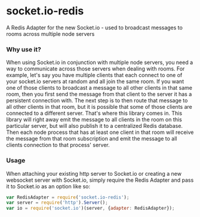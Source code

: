 socket.io-redis
===============

A Redis Adapter for the new Socket.io - used to broadcast messages to rooms across multiple node servers

### Why use it?

When using Socket.io in conjunction with multiple node servers, you need a way to communicate across those servers when dealing with rooms. For example, let's say you have multiple clients that each connect to one of your socket.io servers at random and all join the same room. If you want one of those clients to broadcast a message to all other clients in that same room, then you first send the message from that client to the server it has a persistent connection with. The next step is to then route that message to all other clients in that room, but it is possible that some of those clients are connected to a different server. That's where this library comes in. This library will right away emit the message to all clients in the room on this particular server, but will also publish it to a centralized Redis database. Then each node process that has at least one client in that room will receive the message from that room subscription and emit the message to all clients connection to that process' server.

### Usage

When attaching your existing http server to Socket.io or creating a new websocket server with Socket.io, simply require the Redis Adapter and pass it to Socket.io as an option like so:

```js
var RedisAdapter = require('socket.io-redis');
var server = require('http').Server();
var io = require('socket.io')(server, {adapter: RedisAdapter});
```